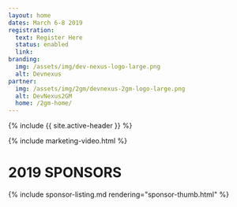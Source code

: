 ```yaml
---
layout: home
dates: March 6-8 2019
registration:
  text: Register Here
  status: enabled
  link:
branding:
  img: /assets/img/dev-nexus-logo-large.png
  alt: Devnexus
partner:
  img: /assets/img/2gm/devnexus-2gm-logo-large.png
  alt: DevNexus2GM
  home: /2gm-home/
---
```


{% include {{ site.active-header }} %}

{% include marketing-video.html %}

<div class="row">
<!--
      <div class="featured-header">
        <a class="action-header" href="https://ajug.typeform.com/to/BTa7bZ">Interested in Sponsoring Devnexus 2019?</a>
      </div>
-->
<a name="sponsorlist"></a>
<h1 class="featured-header">2019 SPONSORS</h1>    
{% include sponsor-listing.md rendering="sponsor-thumb.html" %}
</div>
